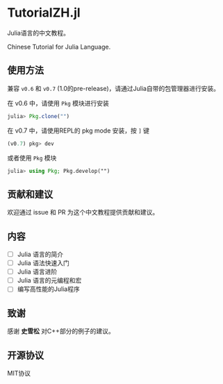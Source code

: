 # TutorialZH.jl

Julia语言的中文教程。

Chinese Tutorial for Julia Language.

## 使用方法

兼容 `v0.6` 和 `v0.7` (1.0的pre-release)，请通过Julia自带的包管理器进行安装。

在 v0.6 中，请使用 `Pkg` 模块进行安装

```julia
julia> Pkg.clone("")
```

在 v0.7 中，请使用REPL的 pkg mode 安装，按 `]` 键

```julia
(v0.7) pkg> dev
```

或者使用 `Pkg` 模块

```julia
julia> using Pkg; Pkg.develop("")
```

## 贡献和建议

欢迎通过 issue 和 PR 为这个中文教程提供贡献和建议。

## 内容

- [ ] Julia 语言的简介
- [ ] Julia 语法快速入门
- [ ] Julia 语言进阶
- [ ] Julia 语言的元编程和宏
- [ ] 编写高性能的Julia程序

## 致谢

感谢 **史雪松** 对C++部分的例子的建议。

## 开源协议

MIT协议
